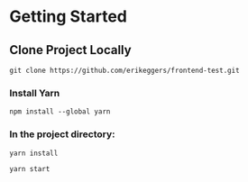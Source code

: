 # Getting Started

## Clone Project Locally

`git clone https://github.com/erikeggers/frontend-test.git`

### Install Yarn

`npm install --global yarn`

### In the project directory:

`yarn install`

`yarn start`